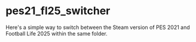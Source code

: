 # pes21_fl25_switcher
Here's a simple way to switch between the Steam version of PES 2021 and Football Life 2025 within the same folder.
